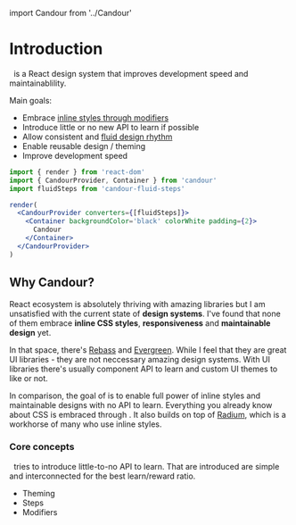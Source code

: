 import Candour from '../Candour'

# Introduction

 <Candour marginLeft={-.2} /> is a React design system that improves development
speed and maintainablility.

Main goals:
- Embrace [inline styles through modifiers](/docs/overview/inline-styles-and-modifiers)
- Introduce little or no new API to learn if possible
- Allow consistent and [fluid design rhythm](/docs/overview/fluid)
- Enable reusable design / theming
- Improve development speed

```jsx sandbox
import { render } from 'react-dom'
import { CandourProvider, Container } from 'candour'
import fluidSteps from 'candour-fluid-steps'

render(
  <CandourProvider converters={[fluidSteps]}>
    <Container backgroundColor='black' colorWhite padding={2}>
      Candour
    </Container>
  </CandourProvider>
)
```

## Why Candour?

React ecosystem is absolutely thriving with amazing libraries but I am
unsatisfied with the current state of **design systems**.
I've found that none of them embrace **inline CSS styles**,
**responsiveness** and **maintainable design** yet.

In that space, there's [Rebass](https://rebassjs.org) and
[Evergreen](https://evergreen.segment.com).
While I feel that they are great UI libraries - they are not neccessary
amazing design systems. With UI libraries there's usually component API
to learn and custom UI themes to like or not.

In comparison, the goal of <Candour /> is to enable full power of inline
styles and maintainable designs with no API to learn. Everything you already
know about CSS is embraced through <Candour />. It also builds on top of
[Radium](https://formidable.com/open-source/radium/), which is a workhorse
of many who use inline styles.

### Core concepts

 <Candour marginLeft={-.2} /> tries to introduce little-to-no API to learn.
That are introduced are simple and interconnected for the best learn/reward ratio.

- Theming
- Steps
- Modifiers
